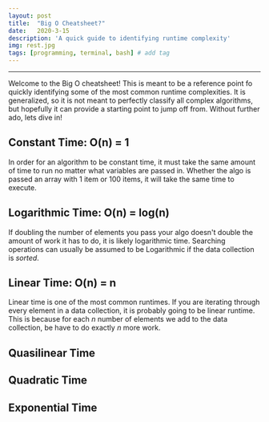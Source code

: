 ```yaml
---
layout: post
title:  "Big O Cheatsheet?"
date:   2020-3-15
description: 'A quick guide to identifying runtime complexity'
img: rest.jpg
tags: [programming, terminal, bash] # add tag
---
```

---

Welcome to the Big O cheatsheet! This is meant to be a reference point fo quickly identifying some of the most common runtime complexities. It is generalized, so it is not meant to perfectly classify all complex algorithms, but hopefully it can provide a starting point to jump off from. Without further ado, lets dive in!

## Constant Time: O(n) = 1

In order for an algorithm to be constant time, it must take the same amount of time to run no matter what variables are passed in. Whether the algo is passed an array with 1 item or 100 items, it will take the same time to execute.

## Logarithmic Time: O(n) = log(n)

If doubling the number of elements you pass your algo doesn't double the amount of work it has to do, it is likely logarithmic time. Searching operations can usually be assumed to be Logarithmic if the data collection is *sorted*.

## Linear Time: O(n) = n

Linear time is one of the most common runtimes. If you are iterating through every element in a data collection, it is probably going to be linear runtime. This is because for each *n* number of elements we add to the data collection, be have to do exactly *n* more work.

## Quasilinear Time

## Quadratic Time

## Exponential Time
